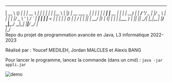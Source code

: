   _____           _      _     _____       _           _     _      ____  
 |  __ \         (_)    | |   |  __ \     | |         | |   | |    |___ \ 
 | |__) | __ ___  _  ___| |_  | |  | | ___| |__   __ _| |_  | |      __) |
 |  ___/ '__/ _ \| |/ _ \ __| | |  | |/ _ \ '_ \ / _` | __| | |     |__ < 
 | |   | | | (_) | |  __/ |_  | |__| |  __/ |_) | (_| | |_  | |____ ___) |
 |_|   |_|  \___/| |\___|\__| |_____/ \___|_.__/ \__,_|\__| |______|____/ 
                _/ |                                                      
               |__/                                                       
Repo du projet de programmation avancée en Java, L3 informatique 2022-2023

Réalisé par : Youcef MEDILEH, Jordan MALCLES et Alexis BANG

Pour lancer le programme, lancez la commande (dans un cmd) : `java -jar appli.jar`

![demo](https://user-images.githubusercontent.com/32908247/208171466-1974cc57-d2d5-450a-9e9a-c4a7ebd29eb9.gif)
